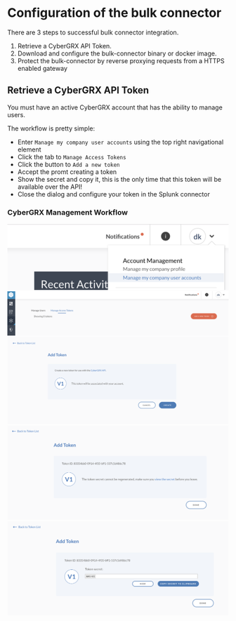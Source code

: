 # Configuration of the bulk connector
There are 3 steps to successful bulk connector integration.  
1. Retrieve a CyberGRX API Token.
1. Download and configure the bulk-connector binary or docker image.
1. Protect the bulk-connector by reverse proxying requests from a HTTPS enabled gateway

## Retrieve a CyberGRX API Token
You must have an active CyberGRX account that has the ability to manage users. 

The workflow is pretty simple:
 - Enter `Manage my company user accounts` using the top right navigational element
 - Click the tab to `Manage Access Tokens`
 - Click the button to `Add a new token`
 - Accept the promt creating a token
 - Show the secret and copy it, this is the only time that this token will be available over the API!
 - Close the dialog and configure your token in the Splunk connector

 ### CyberGRX Management Workflow
 ![enter-user-management]
 ![add-a-token]
 ![confirm-new-token]
 ![view-token]
 ![copy-secret]


[enter-user-management]: /how-to/enter-user-management.png "Click top right icon and enter `Manage my company user accounts`"

[add-a-token]: /how-to/add-a-token.png "Click the tab to `Manage Access Tokens` and Add a new token"

[confirm-new-token]: /how-to/confirm-new-token.png "Accept the promt creating a token"

[view-token]: /how-to/make-sure-you-view.png "Before leaving view the token secret"

[copy-secret]: /how-to/copy-secret.png "Show the secret and copy it, this is the only time that this token will be available over the API!"